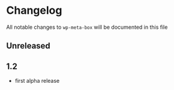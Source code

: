 # Changelog

All notable changes to `wp-meta-box` will be documented in this file

## Unreleased

## 1.2

- first alpha release
